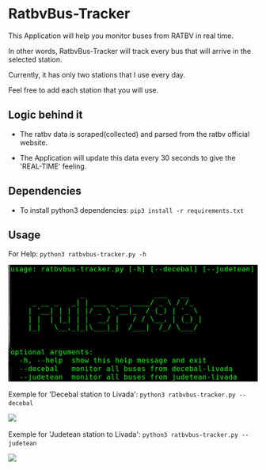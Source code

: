 # RatbvBus-Tracker

This Application will help you monitor buses from RATBV in real time.

In other words, RatbvBus-Tracker will track every bus that will arrive in the selected station.

Currently, it has only two stations that I use every day.

Feel free to add each station that you will use.

## Logic behind it

- The ratbv data is scraped(collected) and parsed from the ratbv official website.

- The Application will update this data every 30 seconds to give the 'REAL-TIME' feeling.

## Dependencies

- To install python3 dependencies: ```pip3 install -r requirements.txt```

## Usage

For Help: ```python3 ratbvbus-tracker.py -h```

![alt text](images_readme/help_ratbvtracker.png)

Exemple for 'Decebal station to Livada': ```python3 ratbvbus-tracker.py --decebal```

![](https://j.gifs.com/vl9wN0.gif)

Exemple for 'Judetean station to Livada': ```python3 ratbvbus-tracker.py --judetean```

![](https://j.gifs.com/71WMvy.gif)

